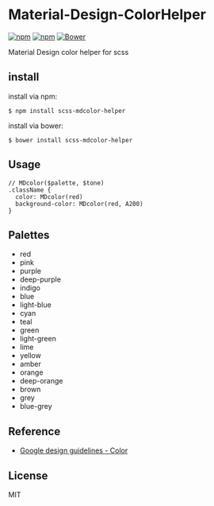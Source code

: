 Material-Design-ColorHelper
===========================

[![npm](https://img.shields.io/npm/l/express.svg?style=flat)](https://opensource.org/licenses/MIT)
[![npm](https://img.shields.io/npm/v/scss-mdcolor-helper.svg?style=flat)](https://www.npmjs.com/package/scss-mdcolor-helper)
[![Bower](https://img.shields.io/bower/v/scss-mdcolor-helper.svg)](https://github.com/Fraina/Material-Design-ColorHelper)

Material Design color helper for scss

## install ##

install via npm:
```
$ npm install scss-mdcolor-helper
```

install via bower:

```
$ bower install scss-mdcolor-helper
```

## Usage ##

```
// MDcolor($palette, $tone)
.className {
  color: MDcolor(red)
  background-color: MDcolor(red, A200)
}
```

## Palettes ##
*   red
*   pink
*   purple
*   deep-purple
*   indigo
*   blue
*   light-blue
*   cyan
*   teal
*   green
*   light-green
*   lime
*   yellow
*   amber
*   orange
*   deep-orange
*   brown
*   grey
*   blue-grey

## Reference ##
*   [Google design guidelines - Color](http://www.google.com/design/spec/style/color.html#color-ui-color-palette "Google design guidelines - Color")

## License
MIT
